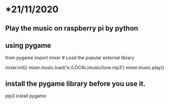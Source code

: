   # *21/11/2020

## Play the music on raspberry pi by python

##  using pygame

from pygame import mixer  # Load the popular external library

mixer.init()
mixer.music.load('e:/LOCAL/music/love.mp3')
mixer.music.play()

## install the pygame library before you use it.

pip3 install pygame        
